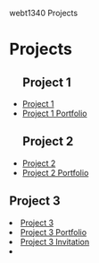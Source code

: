 webt1340 Projects
<h1> Projects</h1>
<ul>
<h2>Project 1</h2>
    <li><a href="project1/icons.ai">Project 1</a></li>
    <li><a href="project1/iconsport.ai">Project 1 Portfolio</a></li>
<h2>Project 2</h2>
    <li><a href="project2/poster.ai">Project 2</a></li>
    <li><a href="project2/portfolio2.ai">Project 2 Portfolio</a></li>
    </ul>
<h2>Project 3</h2>
    <li><a href="project3/cafe-logo.ai">Project 3</a></li>
    <li><a href="project3/portfolio3.ai">Project 3 Portfolio</a></li>
    <li><a href="project3/portfolio3invitation.ai">Project 3 Invitation<a><li>
</ul>



